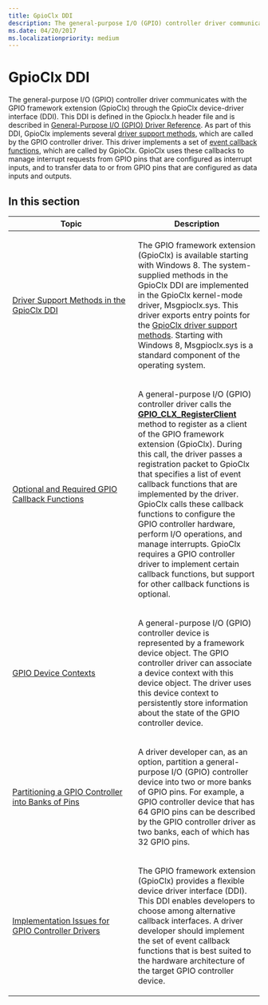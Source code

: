 ```yaml
---
title: GpioClx DDI
description: The general-purpose I/O (GPIO) controller driver communicates with the GPIO framework extension (GpioClx) through the GpioClx device-driver interface (DDI).
ms.date: 04/20/2017
ms.localizationpriority: medium
---
```


# GpioClx DDI


The general-purpose I/O (GPIO) controller driver communicates with the GPIO framework extension (GpioClx) through the GpioClx device-driver interface (DDI). This DDI is defined in the Gpioclx.h header file and is described in [General-Purpose I/O (GPIO) Driver Reference](/windows-hardware/drivers/ddi/index). As part of this DDI, GpioClx implements several [driver support methods](/previous-versions/hh439460(v=vs.85)), which are called by the GPIO controller driver. This driver implements a set of [event callback functions](/previous-versions/hh439464(v=vs.85)), which are called by GpioClx. GpioClx uses these callbacks to manage interrupt requests from GPIO pins that are configured as interrupt inputs, and to transfer data to or from GPIO pins that are configured as data inputs and outputs.

## In this section


<table>
<colgroup>
<col width="50%" />
<col width="50%" />
</colgroup>
<thead>
<tr class="header">
<th>Topic</th>
<th>Description</th>
</tr>
</thead>
<tbody>
<tr class="odd">
<td><p><a href="/windows-hardware/drivers/gpio/driver-support-methods-in-the-gpioclx-ddi" data-raw-source="[Driver Support Methods in the GpioClx DDI](./driver-support-methods-in-the-gpioclx-ddi.md)">Driver Support Methods in the GpioClx DDI</a></p></td>
<td><p>The GPIO framework extension (GpioClx) is available starting with Windows 8. The system-supplied methods in the GpioClx DDI are implemented in the GpioClx kernel-mode driver, Msgpioclx.sys. This driver exports entry points for the <a href="/previous-versions/hh439460(v=vs.85)" data-raw-source="[GpioClx driver support methods](/previous-versions/hh439460(v=vs.85))">GpioClx driver support methods</a>. Starting with Windows 8, Msgpioclx.sys is a standard component of the operating system.</p></td>
</tr>
<tr class="even">
<td><p><a href="/windows-hardware/drivers/gpio/optional-and-required-gpio-callback-functions" data-raw-source="[Optional and Required GPIO Callback Functions](./optional-and-required-gpio-callback-functions.md)">Optional and Required GPIO Callback Functions</a></p></td>
<td><p>A general-purpose I/O (GPIO) controller driver calls the <a href="/windows-hardware/drivers/ddi/gpioclx/nf-gpioclx-gpio_clx_registerclient" data-raw-source="[&lt;strong&gt;GPIO_CLX_RegisterClient&lt;/strong&gt;](/windows-hardware/drivers/ddi/gpioclx/nf-gpioclx-gpio_clx_registerclient)"><strong>GPIO_CLX_RegisterClient</strong></a> method to register as a client of the GPIO framework extension (GpioClx). During this call, the driver passes a registration packet to GpioClx that specifies a list of event callback functions that are implemented by the driver. GpioClx calls these callback functions to configure the GPIO controller hardware, perform I/O operations, and manage interrupts. GpioClx requires a GPIO controller driver to implement certain callback functions, but support for other callback functions is optional.</p></td>
</tr>
<tr class="odd">
<td><p><a href="/windows-hardware/drivers/gpio/gpio-device-contexts" data-raw-source="[GPIO Device Contexts](./gpio-device-contexts.md)">GPIO Device Contexts</a></p></td>
<td><p>A general-purpose I/O (GPIO) controller device is represented by a framework device object. The GPIO controller driver can associate a device context with this device object. The driver uses this device context to persistently store information about the state of the GPIO controller device.</p></td>
</tr>
<tr class="even">
<td><p><a href="/windows-hardware/drivers/gpio/partitioning-a-gpio-controller-into-banks-of-pins" data-raw-source="[Partitioning a GPIO Controller into Banks of Pins](./partitioning-a-gpio-controller-into-banks-of-pins.md)">Partitioning a GPIO Controller into Banks of Pins</a></p></td>
<td><p>A driver developer can, as an option, partition a general-purpose I/O (GPIO) controller device into two or more banks of GPIO pins. For example, a GPIO controller device that has 64 GPIO pins can be described by the GPIO controller driver as two banks, each of which has 32 GPIO pins.</p></td>
</tr>
<tr class="odd">
<td><p><a href="/windows-hardware/drivers/gpio/implementation-issues-for-gpio-controller-drivers" data-raw-source="[Implementation Issues for GPIO Controller Drivers](./implementation-issues-for-gpio-controller-drivers.md)">Implementation Issues for GPIO Controller Drivers</a></p></td>
<td><p>The GPIO framework extension (GpioClx) provides a flexible device driver interface (DDI). This DDI enables developers to choose among alternative callback interfaces. A driver developer should implement the set of event callback functions that is best suited to the hardware architecture of the target GPIO controller device.</p></td>
</tr>
</tbody>
</table>

 


